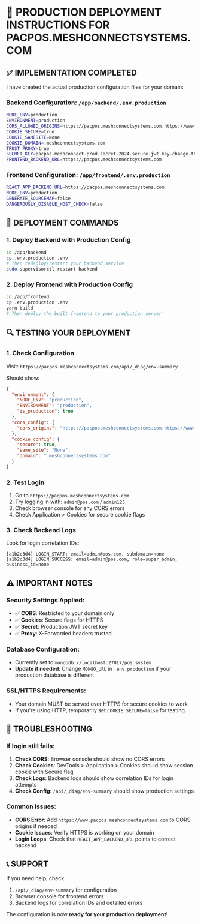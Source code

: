 # 🚀 PRODUCTION DEPLOYMENT INSTRUCTIONS FOR PACPOS.MESHCONNECTSYSTEMS.COM

## ✅ IMPLEMENTATION COMPLETED

I have created the actual production configuration files for your domain:

### **Backend Configuration**: `/app/backend/.env.production`
```bash
NODE_ENV=production
ENVIRONMENT=production
CORS_ALLOWED_ORIGINS=https://pacpos.meshconnectsystems.com,https://www.pacpos.meshconnectsystems.com
COOKIE_SECURE=true
COOKIE_SAMESITE=None
COOKIE_DOMAIN=.meshconnectsystems.com
TRUST_PROXY=true
SECRET_KEY=pacpos-meshconnect-prod-secret-2024-secure-jwt-key-change-this-to-random-string
FRONTEND_BACKEND_URL=https://pacpos.meshconnectsystems.com
```

### **Frontend Configuration**: `/app/frontend/.env.production`
```bash
REACT_APP_BACKEND_URL=https://pacpos.meshconnectsystems.com
NODE_ENV=production
GENERATE_SOURCEMAP=false
DANGEROUSLY_DISABLE_HOST_CHECK=false
```

## 🔧 DEPLOYMENT COMMANDS

### **1. Deploy Backend with Production Config**
```bash
cd /app/backend
cp .env.production .env
# Then redeploy/restart your backend service
sudo supervisorctl restart backend
```

### **2. Deploy Frontend with Production Config**
```bash
cd /app/frontend  
cp .env.production .env
yarn build
# Then deploy the built frontend to your production server
```

## 🔍 TESTING YOUR DEPLOYMENT

### **1. Check Configuration**
Visit: `https://pacpos.meshconnectsystems.com/api/_diag/env-summary`

Should show:
```json
{
  "environment": {
    "NODE_ENV": "production",
    "ENVIRONMENT": "production",
    "is_production": true
  },
  "cors_config": {
    "cors_origins": "https://pacpos.meshconnectsystems.com,https://www.pacpos.meshconnectsystems.com"
  },
  "cookie_config": {
    "secure": true,
    "same_site": "None", 
    "domain": ".meshconnectsystems.com"
  }
}
```

### **2. Test Login**
1. Go to `https://pacpos.meshconnectsystems.com`
2. Try logging in with: `admin@pos.com` / `admin123`
3. Check browser console for any CORS errors
4. Check Application > Cookies for secure cookie flags

### **3. Check Backend Logs**
Look for login correlation IDs:
```
[a1b2c3d4] LOGIN_START: email=admin@pos.com, subdomain=none  
[a1b2c3d4] LOGIN_SUCCESS: email=admin@pos.com, role=super_admin, business_id=none
```

## ⚠️ IMPORTANT NOTES

### **Security Settings Applied:**
- ✅ **CORS**: Restricted to your domain only
- ✅ **Cookies**: Secure flags for HTTPS
- ✅ **Secret**: Production JWT secret key
- ✅ **Proxy**: X-Forwarded headers trusted

### **Database Configuration:**
- Currently set to `mongodb://localhost:27017/pos_system`
- **Update if needed**: Change `MONGO_URL` in `.env.production` if your production database is different

### **SSL/HTTPS Requirements:**
- Your domain MUST be served over HTTPS for secure cookies to work
- If you're using HTTP, temporarily set `COOKIE_SECURE=false` for testing

## 🚨 TROUBLESHOOTING

### **If login still fails:**

1. **Check CORS**: Browser console should show no CORS errors
2. **Check Cookies**: DevTools > Application > Cookies should show session cookie with Secure flag
3. **Check Logs**: Backend logs should show correlation IDs for login attempts
4. **Check Config**: `/api/_diag/env-summary` should show production settings

### **Common Issues:**
- **CORS Error**: Add `https://www.pacpos.meshconnectsystems.com` to CORS origins if needed
- **Cookie Issues**: Verify HTTPS is working on your domain
- **Login Loops**: Check that `REACT_APP_BACKEND_URL` points to correct backend

## 📞 SUPPORT

If you need help, check:
1. `/api/_diag/env-summary` for configuration
2. Browser console for frontend errors  
3. Backend logs for correlation IDs and detailed errors

The configuration is now **ready for your production deployment**!